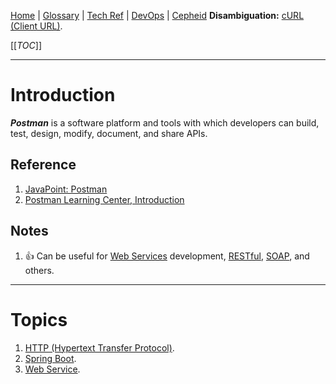 [Home](/Slalom-LLC/Slalom-Consulting) | [Glossary](/Glossary) | [Tech Ref](/Tech-Ref) | [DevOps](/Tech-Ref/Software-Development/DevOps-\(Development-and-IT-Operations\)) | [Cepheid](/Clients/Cepheid)
**Disambiguation:** [cURL (Client URL)](/Tech-Ref/Software-Development/cURL-\(Client-URL\)).

[[_TOC_]]

---
# Introduction
***Postman*** is a software platform and tools with which developers can build, test, design, modify, document, and share APIs.

## Reference
1. [JavaPoint: Postman](https://www.javatpoint.com/postman)
1. [Postman Learning Center, Introduction](https://learning.postman.com/docs/getting-started/introduction/)

## Notes
1. :+1: Can be useful for [Web Services](/Tech-Ref/WWW-\(World-Wide-Web\)/Web-Service) development, [RESTful](/Tech-Ref/Software-Development/REST-\(Representational-State-Transfer\)), [SOAP](/Tech-Ref/WWW-\(World-Wide-Web\)/SOAP-\(Simple-Object-Access-Protocol\)), and others.

---
# Topics
1. [HTTP (Hypertext Transfer Protocol)](/Tech-Ref/WWW-\(World-Wide-Web\)/HTTP-\(Hypertext-Transfer-Protocol\)).
1. [Spring Boot](/Tech-Ref/Software-Development/Java/Java-Platform-Editions/Jakarta-EE-\(Enterprise-Edition\)/Spring-Framework/Spring-Boot).
1. [Web Service](/Tech-Ref/WWW-\(World-Wide-Web\)/Web-Service).
